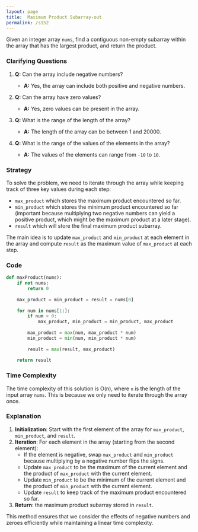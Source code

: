 ```yaml
---
layout: page
title:  Maximum Product Subarray-out
permalink: /s152
---
```


Given an integer array `nums`, find a contiguous non-empty subarray within the array that has the largest product, and return the product.

### Clarifying Questions

1. **Q:** Can the array include negative numbers?
   - **A:** Yes, the array can include both positive and negative numbers.
   
2. **Q:** Can the array have zero values?
   - **A:** Yes, zero values can be present in the array.
  
3. **Q:** What is the range of the length of the array?
   - **A:** The length of the array can be between 1 and 20000.

4. **Q:** What is the range of the values of the elements in the array?
   - **A:** The values of the elements can range from `-10` to `10`.

### Strategy

To solve the problem, we need to iterate through the array while keeping track of three key values during each step:
- `max_product` which stores the maximum product encountered so far.
- `min_product` which stores the minimum product encountered so far (important because multiplying two negative numbers can yield a positive product, which might be the maximum product at a later stage).
- `result` which will store the final maximum product subarray.

The main idea is to update `max_product` and `min_product` at each element in the array and compute `result` as the maximum value of `max_product` at each step.

### Code
```python
def maxProduct(nums):
    if not nums:
        return 0
    
    max_product = min_product = result = nums[0]
    
    for num in nums[1:]:
        if num < 0:
            max_product, min_product = min_product, max_product
        
        max_product = max(num, max_product * num)
        min_product = min(num, min_product * num)
        
        result = max(result, max_product)
    
    return result
```

### Time Complexity
The time complexity of this solution is O(n), where `n` is the length of the input array `nums`. This is because we only need to iterate through the array once.

### Explanation

1. **Initialization**: Start with the first element of the array for `max_product`, `min_product`, and `result`.
2. **Iteration**: For each element in the array (starting from the second element):
   - If the element is negative, swap `max_product` and `min_product` because multiplying by a negative number flips the signs.
   - Update `max_product` to be the maximum of the current element and the product of `max_product` with the current element.
   - Update `min_product` to be the minimum of the current element and the product of `min_product` with the current element.
   - Update `result` to keep track of the maximum product encountered so far.
3. **Return**: the maximum product subarray stored in `result`.

This method ensures that we consider the effects of negative numbers and zeroes efficiently while maintaining a linear time complexity.
